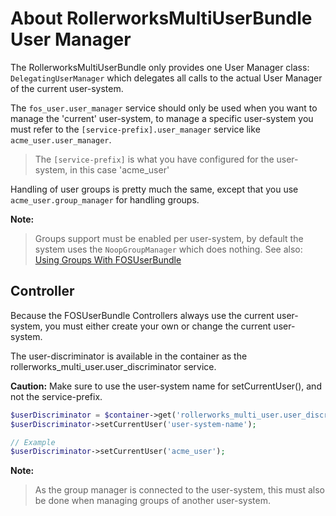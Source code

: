 About RollerworksMultiUserBundle User Manager
=============================================

The RollerworksMultiUserBundle only provides one User Manager class: `DelegatingUserManager`
which delegates all calls to the actual User Manager of the current user-system.

The `fos_user.user_manager` service should only be used when you want to manage the 'current' user-system,
to manage a specific user-system you must refer to the `[service-prefix].user_manager` service like `acme_user.user_manager`.

> The `[service-prefix]` is what you have configured for the user-system, in this case 'acme_user'

Handling of user groups is pretty much the same, except that you use `acme_user.group_manager` for handling groups.

**Note:**

> Groups support must be enabled per user-system, by default the system uses the `NoopGroupManager` which does nothing.
> See also: [Using Groups With FOSUserBundle](https://github.com/FriendsOfSymfony/FOSUserBundle/blob/master/Resources/doc/groups.md)

## Controller

Because the FOSUserBundle Controllers always use the current user-system,
you must either create your own or change the current user-system.

The user-discriminator is available in the container as the rollerworks_multi_user.user_discriminator service.

**Caution:** Make sure to use the user-system name for setCurrentUser(), and not the service-prefix.

```php
$userDiscriminator = $container->get('rollerworks_multi_user.user_discriminator');
$userDiscriminator->setCurrentUser('user-system-name');

// Example
$userDiscriminator->setCurrentUser('acme_user');
```

**Note:**

> As the group manager is connected to the user-system, this must also be done when
> managing groups of another user-system.

